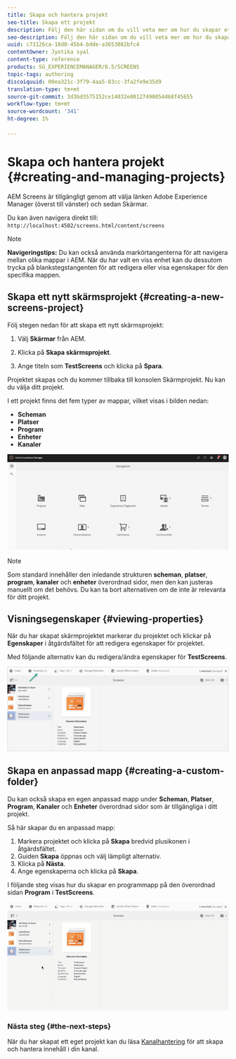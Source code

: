 ```yaml
---
title: Skapa och hantera projekt
seo-title: Skapa ett projekt
description: Följ den här sidan om du vill veta mer om hur du skapar ett nytt skärmsprojekt.
seo-description: Följ den här sidan om du vill veta mer om hur du skapar ett nytt skärmsprojekt.
uuid: c73126ca-18d0-45b4-bdde-a3653082bfc4
contentOwner: Jyotika syal
content-type: reference
products: SG_EXPERIENCEMANAGER/6.5/SCREENS
topic-tags: authoring
discoiquuid: 00ea321c-3f79-4aa5-83cc-3fa2fe9e35d9
translation-type: tm+mt
source-git-commit: 3d3bd3575152ce14032e00127490054d68f45655
workflow-type: tm+mt
source-wordcount: '341'
ht-degree: 1%

---
```



# Skapa och hantera projekt {#creating-and-managing-projects}

AEM Screens är tillgängligt genom att välja länken Adobe Experience Manager (överst till vänster) och sedan Skärmar.

Du kan även navigera direkt till: `http://localhost:4502/screens.html/content/screens`


>[!NOTE]
>**Navigeringstips:**
>Du kan också använda markörtangenterna för att navigera mellan olika mappar i AEM. När du har valt en viss enhet kan du dessutom trycka på blankstegstangenten för att redigera eller visa egenskaper för den specifika mappen.

## Skapa ett nytt skärmsprojekt {#creating-a-new-screens-project}

Följ stegen nedan för att skapa ett nytt skärmsprojekt:

1. Välj **Skärmar** från AEM.

1. Klicka på **Skapa skärmsprojekt**.

1. Ange titeln som **TestScreens** och klicka på **Spara**.

Projektet skapas och du kommer tillbaka till konsolen Skärmprojekt. Nu kan du välja ditt projekt.

I ett projekt finns det fem typer av mappar, vilket visas i bilden nedan:

* **Scheman**
* **Platser**
* **Program**
* **Enheter**
* **Kanaler**

![player1](assets/create-project.gif)

>[!NOTE]
>
>Som standard innehåller den inledande strukturen **scheman**, **platser**, **program**, **kanaler** och **enheter** överordnad sidor, men den kan justeras manuellt om det behövs. Du kan ta bort alternativen om de inte är relevanta för ditt projekt.


## Visningsegenskaper {#viewing-properties}

När du har skapat skärmprojektet markerar du projektet och klickar på **Egenskaper** i åtgärdsfältet för att redigera egenskaper för projektet.

Med följande alternativ kan du redigera/ändra egenskaper för **TestScreens**.

![bild](assets/create-project2.png)


## Skapa en anpassad mapp {#creating-a-custom-folder}

Du kan också skapa en egen anpassad mapp under **Scheman**, **Platser**, **Program**, **Kanaler** och **Enheter** överordnad sidor som är tillgängliga i ditt projekt.

Så här skapar du en anpassad mapp:

1. Markera projektet och klicka på **Skapa** bredvid plusikonen i åtgärdsfältet.
1. Guiden **Skapa** öppnas och välj lämpligt alternativ.
1. Klicka på **Nästa**.
1. Ange egenskaperna och klicka på **Skapa**.

I följande steg visas hur du skapar en programmapp på den överordnad sidan **Program** i **TestScreens**.

![player2-1](assets/create-project3.gif)

### Nästa steg {#the-next-steps}

När du har skapat ett eget projekt kan du läsa [Kanalhantering](managing-channels.md) för att skapa och hantera innehåll i din kanal.

